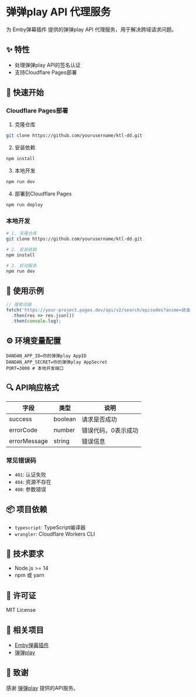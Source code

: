 # 弹弹play API 代理服务

为 Emby弹幕插件 提供的弹弹play API 代理服务，用于解决跨域请求问题。

## ✨ 特性

-  处理弹弹play API的签名认证
-  支持Cloudflare Pages部署

## 🚀 快速开始

### Cloudflare Pages部署

1. 克隆仓库
```bash
git clone https://github.com/yourusername/ktl-dd.git
```

2. 安装依赖
```bash
npm install
```

3. 本地开发
```bash
npm run dev
```

4. 部署到Cloudflare Pages
```bash
npm run deploy
```

### 本地开发

```bash
# 1. 克隆仓库
git clone https://github.com/yourusername/ktl-dd.git

# 2. 安装依赖
npm install

# 3. 启动服务
npm run dev
```

## 📝 使用示例

```javascript
// 搜索动画
fetch('https://your-project.pages.dev/api/v2/search/episodes?anime=进击的巨人')
  .then(res => res.json())
  .then(console.log);
```

## ⚙️ 环境变量配置

```env
DANDAN_APP_ID=你的弹弹play AppID
DANDAN_APP_SECRET=你的弹弹play AppSecret
PORT=3000 # 本地开发端口
```

## 🔍 API响应格式

| 字段 | 类型 | 说明 |
|------|------|------|
| success | boolean | 请求是否成功 |
| errorCode | number | 错误代码，0表示成功 |
| errorMessage | string | 错误信息 |

### 常见错误码

- `401`: 认证失败
- `404`: 资源不存在
- `400`: 参数错误

## 📦 项目依赖

- `typescript`: TypeScript编译器
- `wrangler`: Cloudflare Workers CLI

## 🔧 技术要求

- Node.js >= 14
- npm 或 yarn

## 📄 许可证

MIT License

## 🔗 相关项目

- [Emby弹幕插件]()
- [弹弹play]()

## 💖 致谢

感谢 [弹弹play](https://www.dandanplay.com) 提供的API服务。
